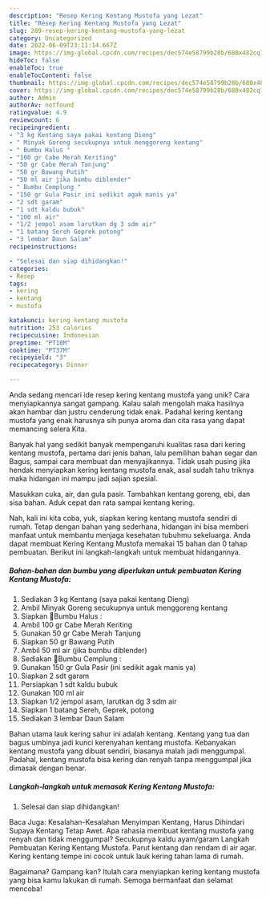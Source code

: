 ```yaml
---
description: "Resep Kering Kentang Mustofa yang Lezat"
title: "Resep Kering Kentang Mustofa yang Lezat"
slug: 289-resep-kering-kentang-mustofa-yang-lezat
category: Uncategorized
date: 2022-06-09T23:11:14.667Z
image: https://img-global.cpcdn.com/recipes/dec574e58799b28b/680x482cq70/kering-kentang-mustofa-foto-resep-utama.jpg
hideToc: false
enableToc: true
enableTocContent: false
thumbnail: https://img-global.cpcdn.com/recipes/dec574e58799b28b/680x482cq70/kering-kentang-mustofa-foto-resep-utama.jpg
cover: https://img-global.cpcdn.com/recipes/dec574e58799b28b/680x482cq70/kering-kentang-mustofa-foto-resep-utama.jpg
author: Admin
authorAv: notfound
ratingvalue: 4.9
reviewcount: 6
recipeingredient:
- "3 kg Kentang saya pakai kentang Dieng"
- " Minyak Goreng secukupnya untuk menggoreng kentang"
- " Bumbu Halus "
- "100 gr Cabe Merah Keriting"
- "50 gr Cabe Merah Tanjung"
- "50 gr Bawang Putih"
- "50 ml air jika bumbu diblender"
- " Bumbu Cemplung "
- "150 gr Gula Pasir ini sedikit agak manis ya"
- "2 sdt garam"
- "1 sdt kaldu bubuk"
- "100 ml air"
- "1/2 jempol asam larutkan dg 3 sdm air"
- "1 batang Sereh Geprek potong"
- "3 lembar Daun Salam"
recipeinstructions:

- "Selesai dan siap dihidangkan!"
categories:
- Resep
tags:
- kering
- kentang
- mustofa

katakunci: kering kentang mustofa 
nutrition: 253 calories
recipecuisine: Indonesian
preptime: "PT18M"
cooktime: "PT37M"
recipeyield: "3"
recipecategory: Dinner

---
```





Anda sedang mencari ide resep kering kentang mustofa yang unik? Cara menyiapkannya sangat gampang. Kalau salah mengolah maka hasilnya akan hambar dan justru cenderung tidak enak. Padahal kering kentang mustofa yang enak harusnya sih punya aroma dan cita rasa yang dapat memancing selera Kita.





Banyak hal yang sedikit banyak mempengaruhi kualitas rasa dari kering kentang mustofa, pertama dari jenis bahan, lalu pemilihan bahan segar dan Bagus, sampai cara membuat dan menyajikannya. Tidak usah pusing jika hendak menyiapkan kering kentang mustofa enak,      asal sudah tahu triknya maka hidangan ini mampu jadi sajian spesial.














Masukkan cuka, air, dan gula pasir. Tambahkan kentang goreng, ebi, dan sisa bahan. Aduk cepat dan rata sampai kentang kering.






Nah, kali ini kita coba, yuk, siapkan kering kentang mustofa sendiri di rumah. Tetap dengan bahan yang sederhana, hidangan ini bisa memberi manfaat untuk membantu menjaga kesehatan tubuhmu sekeluarga. Anda dapat membuat Kering Kentang Mustofa memakai 15 bahan dan 0 tahap pembuatan. Berikut ini langkah-langkah untuk membuat hidangannya.

<!--inarticleads1-->

##### Bahan-bahan dan bumbu yang diperlukan untuk pembuatan Kering Kentang Mustofa:

1. Sediakan 3 kg Kentang (saya pakai kentang Dieng)
1. Ambil  Minyak Goreng secukupnya untuk menggoreng kentang
1. Siapkan  🌿Bumbu Halus :
1. Ambil 100 gr Cabe Merah Keriting
1. Gunakan 50 gr Cabe Merah Tanjung
1. Siapkan 50 gr Bawang Putih
1. Ambil 50 ml air (jika bumbu diblender)
1. Sediakan  🌿Bumbu Cemplung :
1. Gunakan 150 gr Gula Pasir (ini sedikit agak manis ya)
1. Siapkan 2 sdt garam
1. Persiapkan 1 sdt kaldu bubuk
1. Gunakan 100 ml air
1. Siapkan 1/2 jempol asam, larutkan dg 3 sdm air
1. Siapkan 1 batang Sereh, Geprek, potong
1. Sediakan 3 lembar Daun Salam


Bahan utama lauk kering sahur ini adalah kentang. Kentang yang tua dan bagus umbinya jadi kunci kerenyahan kentang mustofa. Kebanyakan kentang mustofa yang dibuat sendiri, biasanya malah jadi menggumpal. Padahal, kentang mustofa bisa kering dan renyah tanpa menggumpal jika dimasak dengan benar. 

<!--inarticleads2-->

##### Langkah-langkah untuk memasak Kering Kentang Mustofa:


1. Selesai dan siap dihidangkan!

Baca Juga: Kesalahan-Kesalahan Menyimpan Kentang, Harus Dihindari Supaya Kentang Tetap Awet. Apa rahasia membuat kentang mustofa yang renyah dan tidak menggumpal? Secukupnya kaldu ayam/garam Langkah Pembuatan Kering Kentang Mustofa. Parut kentang dan rendam di air agar. Kering kentang tempe ini cocok untuk lauk kering tahan lama di rumah. 

Bagaimana? Gampang kan? Itulah cara menyiapkan kering kentang mustofa yang bisa kamu lakukan di rumah. Semoga bermanfaat dan selamat mencoba!
